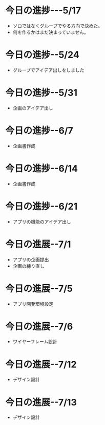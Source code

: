 # 今日の進捗---5/17

* ソロではなくグループでやる方向で決めた。
* 何を作るかはまだ決まっていません。

# 今日の進捗--5/24

* グループでアイデア出しをしました

# 今日の進捗--5/31

* 企画のアイデア出し

# 今日の進捗--6/7

* 企画書作成

# 今日の進捗--6/14

* 企画書作成

# 今日の進捗--6/21

* アプリの機能のアイデア出し

# 今日の進展--7/1

* アプリの企画提出
* 企画の練り直し

# 今日の進展--7/5

* アプリ開発環境設定

# 今日の進展--7/6

* ワイヤーフレーム設計

# 今日の進展--7/12
* デザイン設計

# 今日の進展--7/13
* デザイン設計